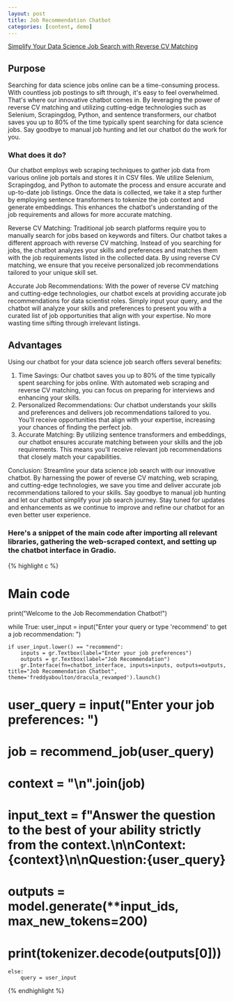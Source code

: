 ```yaml
---
layout: post
title: Job Recommendation Chatbot 
categories: [content, demo]
---
```

[Simplify Your Data Science Job Search with Reverse CV Matching][2.2]

[2.2]:https://github.com/joycechungyt/Job-Recommendation-Chatbot

## Purpose
Searching for data science jobs online can be a time-consuming process. With countless job postings to sift through, it's easy to feel overwhelmed. That's where our innovative chatbot comes in. By leveraging the power of reverse CV matching and utilizing cutting-edge technologies such as Selenium, Scrapingdog, Python, and sentence transformers, our chatbot saves you up to 80% of the time typically spent searching for data science jobs. Say goodbye to manual job hunting and let our chatbot do the work for you.

### What does it do? 
Our chatbot employs web scraping techniques to gather job data from various online job portals and stores it in CSV files. We utilize Selenium, Scrapingdog, and Python to automate the process and ensure accurate and up-to-date job listings. Once the data is collected, we take it a step further by employing sentence transformers to tokenize the job context and generate embeddings. This enhances the chatbot's understanding of the job requirements and allows for more accurate matching.

Reverse CV Matching:
Traditional job search platforms require you to manually search for jobs based on keywords and filters. Our chatbot takes a different approach with reverse CV matching. Instead of you searching for jobs, the chatbot analyzes your skills and preferences and matches them with the job requirements listed in the collected data. By using reverse CV matching, we ensure that you receive personalized job recommendations tailored to your unique skill set.

Accurate Job Recommendations:
With the power of reverse CV matching and cutting-edge technologies, our chatbot excels at providing accurate job recommendations for data scientist roles. Simply input your query, and the chatbot will analyze your skills and preferences to present you with a curated list of job opportunities that align with your expertise. No more wasting time sifting through irrelevant listings.

## Advantages
Using our chatbot for your data science job search offers several benefits:

1. Time Savings: Our chatbot saves you up to 80% of the time typically spent searching for jobs online. With automated web scraping and reverse CV matching, you can focus on preparing for interviews and enhancing your skills.
2. Personalized Recommendations: Our chatbot understands your skills and preferences and delivers job recommendations tailored to you. You'll receive opportunities that align with your expertise, increasing your chances of finding the perfect job.
3. Accurate Matching: By utilizing sentence transformers and embeddings, our chatbot ensures accurate matching between your skills and the job requirements. This means you'll receive relevant job recommendations that closely match your capabilities.

Conclusion:
Streamline your data science job search with our innovative chatbot. By harnessing the power of reverse CV matching, web scraping, and cutting-edge technologies, we save you time and deliver accurate job recommendations tailored to your skills. Say goodbye to manual job hunting and let our chatbot simplify your job search journey. Stay tuned for updates and enhancements as we continue to improve and refine our chatbot for an even better user experience.

### Here's a snippet of the main code after importing all relevant libraries, gathering the web-scraped context, and setting up the chatbot interface in Gradio. 

{% highlight c %}
# Main code
print("Welcome to the Job Recommendation Chatbot!")

while True:
    user_input = input("Enter your query or type 'recommend' to get a job recommendation: ")

    if user_input.lower() == "recommend":
        inputs = gr.Textbox(label="Enter your job preferences")
        outputs = gr.Textbox(label="Job Recommendation")
        gr.Interface(fn=chatbot_interface, inputs=inputs, outputs=outputs, title="Job Recommendation Chatbot", theme='freddyaboulton/dracula_revamped').launch()

# user_query = input("Enter your job preferences: ")
#         job = recommend_job(user_query)
#         context = "\n".join(job)

#         input_text = f"Answer the question to the best of your ability strictly from the context.\n\nContext:{context}\n\nQuestion:{user_query}
#         outputs = model.generate(**input_ids, max_new_tokens=200)
#         print(tokenizer.decode(outputs[0]))
    else:
        query = user_input
{% endhighlight %}

